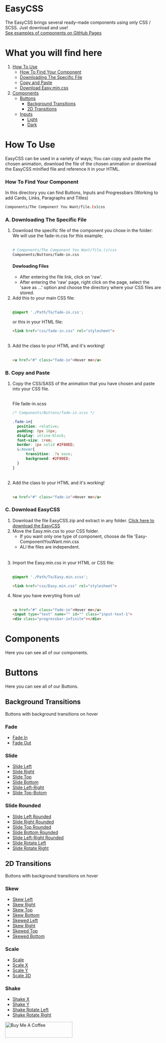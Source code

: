 # EasyCSS
The EasyCSS brings several ready-made components using only CSS / SCSS. Just download and use! <br>
[See examples of components on GitHub Pages](https://andraderafa72.github.io/frontend-kit)

# What you will find here

<ol>
  <li>
    <a href="#how-to-use">How To Use</a>
    <ul>
      <li><a href="#how-to-find">How To Find Your Component</a></li>
      <li><a href="#htu-a">Downloading The Specific File</a></li>
      <li><a href="#htu-b">Copy and Paste</a></li>
      <li><a href="#htu-c">Download Easy.min.css</a></li>
    </ul>
  </li>
  <li>
    <a href="#components">Components</a>
    <ul>
      <li>
        <a href="#buttons">Buttons</a>
        <ul>
          <li>
            <a href="#bg-transitions">Background Transitions</a>
          </li>
          <li>
            <a href="#2d-transitions">2D Transitions</a>
          </li>
        </ul>
      </li>
      <li>
        <a href="">Inputs</a>
        <ul>
          <li>
            <a href="">Light</a>
          </li>
          <li>
            <a href="">Dark</a>
          </li>
        </ul>
      </li>
    </ul>    
  </li>
</ol>

<div id="how-to-use" />

# How To Use 
EasyCSS can be used in a variety of ways; You can copy and paste the chosen animation, download the file of the chosen animation or download the EasyCSS minified file and reference it in your HTML.

<div id="how-to-find" />

### How To Find Your Component 
In this directory you can find Buttons, Inputs and Progressbars (Working to add Cards, Links, Paragraphs and Titles)

```bash
Components/The Component You Want/file.(s)css
```

<div id="htu-a" />

### A. Downloading The Specific File 

<ol>
<li>
  Download the specific file of the component you chose in the folder: <br>
   We will use the fade-in.css for this example; <br> <br>
  
  ```bash
  # Components/The Component You Want/file.(s)css
  Components/Buttons/fade-in.css
  ```  
  #### Dowloading Files
  <ul>
  <li>After entering the file link, click on 'raw'.</li>
  <li>After entering the 'raw' page, right click on the page, select the 'save as ...' option and choose the directory where your CSS files are stored.</li>
  </ul>
  </li>

  <li>
  Add this to your main CSS file:
  <br> <br>
  
  ```css
  @import './Path/To/fade-in.css';
  ``` 
  
  or this in your HTML file:
  <br>
  
  ```html
  <link href="css/fade-in.css" rel="stylesheet">
  ``` 
  
  </li>

<br>
<li>
  Add the class to your HTML and it's working! <br> <br>

  ```html
  <a href="#" class="fade-in">Hover me</a>
  ```
  
</li>
</ol>

<div id="htu-b" />

### B. Copy and Paste 

 
<ol>
<li>Copy the CSS/SASS of the animation that you have chosen and paste into your CSS file.</li>
<br>

File fade-in.scss

```css
/* Components/Buttons/fade-in.scss */

.fade-in{
  position: relative;
  padding: 8px 16px;
  display: inline-block;
  font-size: 1rem;
  border: 1px solid #2F80ED;
  &:hover{
      transition: .7s ease;
      background: #2F80ED;
  }
}
```

<br>
<li>
  Add the class to your HTML and it's working! <br> <br>

  ```html
  <a href="#" class="fade-in">Hover me</a>
  ```
  
</li>
</ol>

<div id="htu-c" />

### C. Download EasyCSS 


<ol>
  <li>Download the file EasyCSS.zip and extract in any folder.
    <a href="https://github.com/andraderafa72/EasyCSS/archive/master.zip">Click here to download the EasyCSS</a>
  </li> 
  <li>
    Move the Easy.min.css to your CSS folder.
    <ul>
      <li>If you want only one type of component, choose de file 'Easy-ComponentYouWant.min.css</li>
      <li>ALl the files are independent.</li>
    </ul>
  </li>
  <br> <br>
  <li>
    Import the Easy.min.css in your HTML or CSS file: <br> <br>
    
   ```css
   @import './Path/To/Easy.min.scss';
   ``` 
    
   ```html
   <link href="css/Easy.min.css" rel="stylesheet">
   ```
  
  </li>
  <li>
    Now you have everyting from us! <br> <br>
  
   ```html
   <a href="#" class="fade-in">Hover me</a>
   <input type="text" name="" id="" class="input-text-1">
   <div class="progressbar-infinite"></div>
   ```
   
  </li>
</ol>

<div id="components" />

# Components 
Here you can see all of our components.

<div id="buttons" />

# Buttons 
Here you can see all of our Buttons.

<div id="bg-transitions" />

## Background Transitions <br> 
Buttons with background transitions on hover
<nav style="list-style:none;">
  <h3>Fade</h3>
  <ul>
     <li><a href="https://github.com/andraderafa72/EasyCSS/blob/master/Components/Buttons/BackgroundTransitions/fade-in.css">Fade In</a></li>
      <li><a href="https://github.com/andraderafa72/EasyCSS/blob/master/Components/Buttons/BackgroundTransitions/fade-out.css">Fade Out</a></li>
    </ul>
  <h3>Slide</h3>
    <ul>
      <li><a href="https://github.com/andraderafa72/EasyCSS/blob/master/Components/Buttons/BackgroundTransitions/slide-left.css">Slide Left</a></li>
      <li><a href="https://github.com/andraderafa72/EasyCSS/blob/master/Components/Buttons/BackgroundTransitions/slide-right.css">Slide Right</a></li>
      <li><a href="https://github.com/andraderafa72/EasyCSS/blob/master/Components/Buttons/BackgroundTransitions/slide-top.css">Slide Top</a></li>
      <li><a href="https://github.com/andraderafa72/EasyCSS/blob/master/Components/Buttons/BackgroundTransitions/slide-bottom.css">Slide Bottom</a></li>
      <li><a href="https://github.com/andraderafa72/EasyCSS/blob/master/Components/Buttons/BackgroundTransitions/slide-left-right.css">Slide Left-Right</a></li>
      <li><a href="https://github.com/andraderafa72/EasyCSS/blob/master/Components/Buttons/BackgroundTransitions/slide-top-bottom.css">Slide Top-Botom</a></li>
    </ul>
  <h3>Slide Rounded</h3>
    <ul>
      <li><a href="https://github.com/andraderafa72/EasyCSS/blob/master/Components/Buttons/BackgroundTransitions/slide-left-rounded.css">Slide Left Rounded</a></li>
      <li><a href="https://github.com/andraderafa72/EasyCSS/blob/master/Components/Buttons/BackgroundTransitions/slide-right-rounded.css">Slide Right Rounded</a></li>
      <li><a href="https://github.com/andraderafa72/EasyCSS/blob/master/Components/Buttons/BackgroundTransitions/slide-top-rounded.css">Slide Top Rounded</a></li>
      <li><a href="https://github.com/andraderafa72/EasyCSS/blob/master/Components/Buttons/BackgroundTransitions/slide-bottom-rounded.css">Slide Bottom Rounded</a></li>
      <li><a href="https://github.com/andraderafa72/EasyCSS/blob/master/Components/Buttons/BackgroundTransitions/slide-lr-rounded.css">Slide Left-Right Rounded</a></li>
      <li><a href="https://github.com/andraderafa72/EasyCSS/blob/master/Components/Buttons/BackgroundTransitions/slide-rotate-left.css">Slide Rotate Left</a></li>
      <li><a href="https://github.com/andraderafa72/EasyCSS/blob/master/Components/Buttons/BackgroundTransitions/slide-rotate-right.css">Slide Rotate Right</a></li>
    </ul>
</nav>

<div id="2d-transitions" />

## 2D Transitions <br> 
Buttons with background transitions on hover
<nav style="list-style:none;">
  <h3>Skew</h3>
  <ul>
     <li><a href="https://github.com/andraderafa72/EasyCSS/blob/master/Components/Buttons/2DTransitions/skew-left.css">Skew Left</a></li>
     <li><a href="https://github.com/andraderafa72/EasyCSS/blob/master/Components/Buttons/2DTransitions/skew-right.css">Skew Right</a></li>
     <li><a href="https://github.com/andraderafa72/EasyCSS/blob/master/Components/Buttons/2DTransitions/skew-top.css">Skew Top</a></li>
     <li><a href="https://github.com/andraderafa72/EasyCSS/blob/master/Components/Buttons/2DTransitions/skew-bottom.css">Skew Bottom</a></li>
     <li><a href="https://github.com/andraderafa72/EasyCSS/blob/master/Components/Buttons/2DTransitions/skewed-left.css">Skewed Left</a></li>
     <li><a href="https://github.com/andraderafa72/EasyCSS/blob/master/Components/Buttons/2DTransitions/skewed-right.css">Skew Right</a></li>
     <li><a href="https://github.com/andraderafa72/EasyCSS/blob/master/Components/Buttons/2DTransitions/skewed-top.css">Skewed Top</a></li>
     <li><a href="https://github.com/andraderafa72/EasyCSS/blob/master/Components/Buttons/2DTransitions/skewed-bottom.css">Skewed Bottom</a></li>
    </ul>
  <h3>Scale</h3>
    <ul>
      <li><a href="https://github.com/andraderafa72/EasyCSS/blob/master/Components/Buttons/2DTransitions/scale.css">Scale</a></li>
      <li><a href="https://github.com/andraderafa72/EasyCSS/blob/master/Components/Buttons/2DTransitions/scale-x.css">Scale X</a></li>
      <li><a href="https://github.com/andraderafa72/EasyCSS/blob/master/Components/Buttons/2DTransitions/scale-y.css">Scale Y</a></li>
      <li><a href="https://github.com/andraderafa72/EasyCSS/blob/master/Components/Buttons/2DTransitions/scale-3d.css">Scale 3D</a></li>
    </ul>
  <h3>Shake</h3>
    <ul>
      <li><a href="https://github.com/andraderafa72/EasyCSS/blob/master/Components/Buttons/2DTransitions/shake-x.css">Shake X</a></li>
      <li><a href="https://github.com/andraderafa72/EasyCSS/blob/master/Components/Buttons/2DTransitions/shake-y.css">Shake Y</a></li>
      <li><a href="https://github.com/andraderafa72/EasyCSS/blob/master/Components/Buttons/2DTransitions/shake-rotate-left.css">Shake Rotate Left</a></li>
      <li><a href="https://github.com/andraderafa72/EasyCSS/blob/master/Components/Buttons/2DTransitions/shake-rotate-right.css">Shake Rotate Right</a></li>
    </ul>
</nav>
  
<a href="https://www.buymeacoffee.com/andraderafa72" target="_blank"><img src="https://cdn.buymeacoffee.com/buttons/lato-blue.png" alt="Buy Me A Coffee" style="height: 51px !important;width: 217px !important;" width="217" height="51" ></a>
